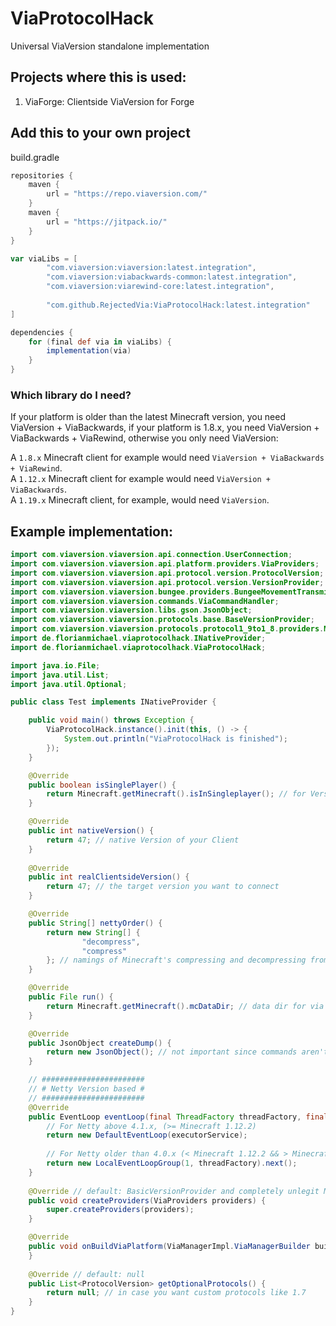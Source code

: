 # ViaProtocolHack
Universal ViaVersion standalone implementation

## Projects where this is used:
1. ViaForge: Clientside ViaVersion for Forge

## Add this to your own project
build.gradle
```groovy
repositories {
    maven {
        url = "https://repo.viaversion.com/"
    }
    maven {
        url = "https://jitpack.io/"
    }
}

var viaLibs = [
        "com.viaversion:viaversion:latest.integration",
        "com.viaversion:viabackwards-common:latest.integration",
        "com.viaversion:viarewind-core:latest.integration",
        
        "com.github.RejectedVia:ViaProtocolHack:latest.integration"
]

dependencies {
    for (final def via in viaLibs) {
        implementation(via)
    }
}
```
### Which library do I need?
If your platform is older than the latest Minecraft version, you need ViaVersion + ViaBackwards, if your platform is 1.8.x,
you need ViaVersion + ViaBackwards + ViaRewind, otherwise you only need ViaVersion: <br>

A `1.8.x` Minecraft client for example would need `ViaVersion + ViaBackwards + ViaRewind`. <br>
A `1.12.x` Minecraft client for example would need `ViaVersion + ViaBackwards`. <br>
A `1.19.x` Minecraft client, for example, would need `ViaVersion`. <br>
## Example implementation:
```java
import com.viaversion.viaversion.api.connection.UserConnection;
import com.viaversion.viaversion.api.platform.providers.ViaProviders;
import com.viaversion.viaversion.api.protocol.version.ProtocolVersion;
import com.viaversion.viaversion.api.protocol.version.VersionProvider;
import com.viaversion.viaversion.bungee.providers.BungeeMovementTransmitter;
import com.viaversion.viaversion.commands.ViaCommandHandler;
import com.viaversion.viaversion.libs.gson.JsonObject;
import com.viaversion.viaversion.protocols.base.BaseVersionProvider;
import com.viaversion.viaversion.protocols.protocol1_9to1_8.providers.MovementTransmitterProvider;
import de.florianmichael.viaprotocolhack.INativeProvider;
import de.florianmichael.viaprotocolhack.ViaProtocolHack;

import java.io.File;
import java.util.List;
import java.util.Optional;

public class Test implements INativeProvider {

    public void main() throws Exception {
        ViaProtocolHack.instance().init(this, () -> {
            System.out.println("ViaProtocolHack is finished");
        });
    }

    @Override
    public boolean isSinglePlayer() {
        return Minecraft.getMinecraft().isInSingleplayer(); // for VersionList
    }

    @Override
    public int nativeVersion() {
        return 47; // native Version of your Client
    }
    
    @Override
    public int realClientsideVersion() {
        return 47; // the target version you want to connect
    }

    @Override
    public String[] nettyOrder() {
        return new String[] {
                "decompress",
                "compress"
        }; // namings of Minecraft's compressing and decompressing from the pipeline
    }

    @Override
    public File run() {
        return Minecraft.getMinecraft().mcDataDir; // data dir for via
    }

    @Override
    public JsonObject createDump() {
        return new JsonObject(); // not important since commands aren't implemented by default
    }

    // #######################
    // # Netty Version based #
    // #######################
    @Override
    public EventLoop eventLoop(final ThreadFactory threadFactory, final ExecutorService executorService) {
        // For Netty above 4.1.x, (>= Minecraft 1.12.2)
        return new DefaultEventLoop(executorService);
        
        // For Netty older than 4.0.x (< Minecraft 1.12.2 && > Minecraft 1.6.4)
        return new LocalEventLoopGroup(1, threadFactory).next();
    }
    
    @Override // default: BasicVersionProvider and completely unlegit Movement Transmitter by Via TM 
    public void createProviders(ViaProviders providers) {
        super.createProviders(providers);
    }

    @Override
    public void onBuildViaPlatform(ViaManagerImpl.ViaManagerBuilder builder) {
    }
    
    @Override // default: null
    public List<ProtocolVersion> getOptionalProtocols() {
        return null; // in case you want custom protocols like 1.7
    }
}
```
